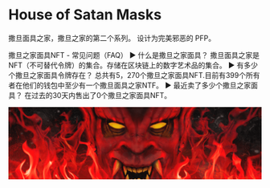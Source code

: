 # House of Satan Masks

撒旦面具之家，撒旦之家的第二个系列。 设计为完美邪恶的 PFP。

撒旦之家面具NFT - 常见问题（FAQ）
▶ 什么是撒旦之家面具？
撒旦面具之家是NFT（不可替代令牌）的集合。存储在区块链上的数字艺术品的集合。
▶ 有多少个撒旦之家面具令牌存在？
总共有5，270个撒旦之家面具NFT.目前有399个所有者在他们的钱包中至少有一个撒旦面具之家NTF。
▶ 最近卖了多少个撒旦之家面具？
在过去的30天内售出了0个撒旦之家面具NFT。

![nft](unnamed.png)
